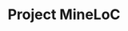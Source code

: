 ---
title: "Project MineLoC"
excerpt: ""
permalink: /projects/labonachip
breadcrumb: true
share: true
classes: wide
read_time: false
header:
  teaser: /assets/images/mineloc_teaser.png
redirect_to:
  - https://engiecat.github.io/experiences/labonachip
---